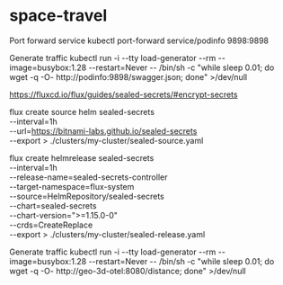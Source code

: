 # space-travel

Port forward service
kubectl port-forward service/podinfo 9898:9898

Generate traffic
kubectl run -i --tty load-generator --rm --image=busybox:1.28 --restart=Never -- /bin/sh -c "while sleep 0.01; do wget -q -O- http://podinfo:9898/swagger.json; done" >/dev/null


https://fluxcd.io/flux/guides/sealed-secrets/#encrypt-secrets

flux create source helm sealed-secrets \
--interval=1h \
--url=https://bitnami-labs.github.io/sealed-secrets \
--export > ./clusters/my-cluster/sealed-source.yaml


flux create helmrelease sealed-secrets \
--interval=1h \
--release-name=sealed-secrets-controller \
--target-namespace=flux-system \
--source=HelmRepository/sealed-secrets \
--chart=sealed-secrets \
--chart-version=">=1.15.0-0" \
--crds=CreateReplace \
--export > ./clusters/my-cluster/sealed-release.yaml

Generate traffic
kubectl run -i --tty load-generator --rm --image=busybox:1.28 --restart=Never -- /bin/sh -c "while sleep 0.01; do wget -q -O- http://geo-3d-otel:8080/distance; done" >/dev/null